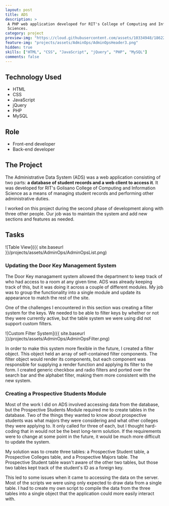```yaml
---
layout: post
title: ADS
description: >
 A PHP web application developed for RIT's College of Computing and Information
 Sciences.
category: project
preview-img: "https://cloud.githubusercontent.com/assets/10334948/18622633/fb10e706-7dff-11e6-8f95-9072a0ee8e56.png"
feature-img: "projects/assets/AdminOps/AdminOpsHeader3.png"
hidden: true
skills: ["HTML", "CSS", "JavaScript", "jQuery", "PHP", "MySQL"]
comments: false
--- 
```


## Technology Used

- HTML
- CSS
- JavaScript
- jQuery
- PHP
- MySQL

## Role

- Front-end developer
- Back-end developer

## The Project

The Administrative Data System (ADS) was a web application consisting of two parts: **a database of student records and a web client to access it**. It was developed for RIT's Golisano College of Computing and Information Science as a means of managing student records and performing other administrative duties. 

I worked on this project during the second phase of development along with three other people. Our job was to maintain the system and add new sections and features as needed.

## Tasks


![Table View]({{ site.baseurl }}/projects/assets/AdminOps/AdminOpsList.png)

### Updating the Door Key Management System

The Door Key managament system allowed the department to keep track of who had access to a room at any given time. ADS was already keeping track of this, but it was doing it across a couple of different modules. My job was to group the functionality into a single module and update its appearance to match the rest of the site.

One of the challenges I encountered in this section was creating a filter system for the keys. We needed to be able to filter keys by whether or not they were currently active, but the table system we were using did not support custom filters.

![Custom Filter System]({{ site.baseurl }}/projects/assets/AdminOps/AdminOpsFilter.png)

In order to make this system more flexible in the future, I created a filter object. This object held an array of self-contained filter components. The filter object would render its components, but each component was responsible for supplying a render function and applying its filter to the form. I created generic checkbox and radio filters and ported over the search bar and the alphabet filter, making them more consistent with the new system.

### Creating a Prospective Students Module

Most of the work I did on ADS involved accessing data from the database, but the Prospective Students Module required me to create tables in the database. Two of the things they wanted to know about prospective students was what majors they were considering and what other colleges they were applying to. It only called for three of each, but I thought hard-coding that in would not be the best long-term solution. If the requirements were to change at some point in the future, it would be much more difficult to update the system.

My solution was to create three tables: a Prospective Student table, a Prospective Colleges table, and a Prospective Majors table. The Prospective Student table wasn't aware of the other two tables, but those two tables kept track of the student's ID as a foreign key.

This led to some issues when it came to accessing the data on the server. Most of the scripts we were using only expected to draw data from a single table. I had to create my own script to compile the data from the three tables into a single object that the application could more easily interact with.
